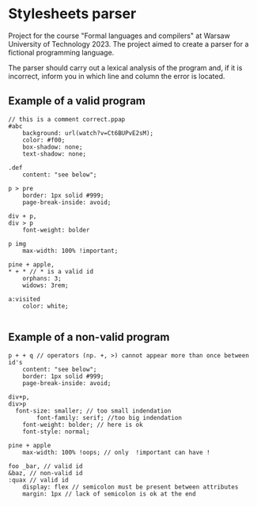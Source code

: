 # Stylesheets parser

Project for the course "Formal languages and compilers" at Warsaw University of Technology 2023. The project aimed to create a parser for a fictional programming language. 

The parser should carry out a lexical analysis of the program and, if it is incorrect, inform you in which line and column the error is located.


## Example of a valid program

```
// this is a comment correct.ppap
#abc
	background: url(watch?v=Ct6BUPvE2sM);
	color: #f00;
	box-shadow: none;
	text-shadow: none;

.def
	content: "see below";

p > pre
	border: 1px solid #999;
	page-break-inside: avoid;

div + p,
div > p
	font-weight: bolder

p img
	max-width: 100% !important;

pine + apple,
* + * // * is a valid id
	orphans: 3;
	widows: 3rem;

a:visited
	color: white;


```

## Example of a non-valid program

```
p + + q // operators (np. +, >) cannot appear more than once between id's
	content: "see below";
	border: 1px solid #999;
	page-break-inside: avoid;

div+p,
div>p
  font-size: smaller; // too small indendation
		font-family: serif; //too big indendation
	font-weight: bolder; // here is ok
	font-style: normal; 

pine + apple
	max-width: 100% !oops; // only  !important can have !

foo _bar, // valid id
&baz, // non-valid id
:quax // valid id
	display: flex // semicolon must be present between attributes
	margin: 1px // lack of semicolon is ok at the end

```